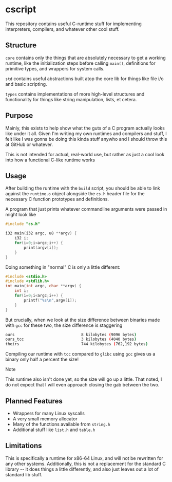 # cscript

This repository contains useful C-runtime stuff
for implementing interpreters, compilers,
and whatever other cool stuff.

## Structure

`core` contains only the things that are absolutely
necessary to get a working runtime, like the
initialization steps before calling `main()`,
definitions for primitive types,
and wrappers for system calls.

`std` contains useful abstractions built atop the
core lib for things like file i/o and basic scripting.

`types` contains implementations of more high-level
structures and functionality for things like
string manipulation, lists, et cetera.

## Purpose

Mainly, this exists to help show what the guts of
a C program actually looks like under it all.
Given I'm writing my own runtimes and compilers and stuff,
I felt like I was gonna be doing this kinda stuff anywho
and I should throw this at GitHub or whatever.

This is not intended for actual, real-world use,
but rather as just a cool look into how
a functional C-like runtime works

## Usage

After building the runtime with the `build` script,
you should be able to link against the `runtime.o`
object alongside the `cs.h` header file
for the necessary C function prototypes and definitions.

A program that just prints whatever commandline arguments
were passed in might look like
```c
#include "cs.h"

i32 main(i32 argc, u8 **argv) {
    i32 i;
    for(i=0;i<argc;i++) {
        print(argv[i]);
    }
}
```
Doing something in "normal" C is only a little different:
```c
#include <stdio.h>
#include <stdlib.h>
int main(int argc, char **argv) {
    int i;
    for(i=0;i<argc;i++) {
        printf("%s\n",argv[i]);
    }
}
```
But crucially, when we look at the size difference
between binaries made with `gcc` for these two,
the size difference is staggering

```bash
ours                             8 kilobytes (9096 bytes)
ours_tcc                         3 kilobytes (4040 bytes)
theirs                           744 kilobytes (762,192 bytes)
```

Compiling our runtime with `tcc` compared to
`glibc` using `gcc` gives us a binary
only half a percent the size!

> [!NOTE]
> This runtime also isn't done yet,
> so the size will go up a little.
> That noted, I do not expect that I will
> even approach closing the gab between the two.

## Planned Features

- Wrappers for many Linux syscalls
- A very small memory allocator
- Many of the functions available from `string.h`
- Additional stuff like `list.h` and `table.h`

## Limitations

This is specifically a runtime for
x86-64 Linux, and will not be rewritten
for any other systems.
Additionally, this is not a replacement
for the standard C library --
it does things a little differently,
and also just leaves out a lot of
standard lib stuff.